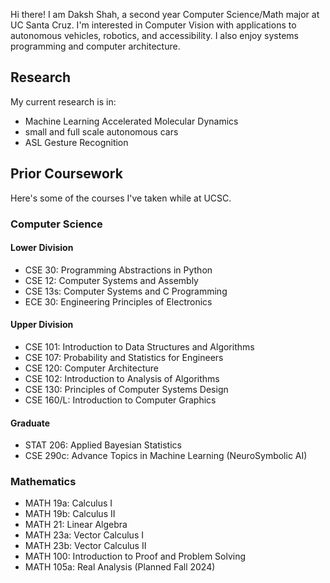 Hi there! I am Daksh Shah, a second year Computer Science/Math major at UC Santa Cruz.
I'm interested in Computer Vision with applications to autonomous vehicles, robotics, and accessibility. I also enjoy systems programming and computer architecture.

## Research
My current research is in:
- Machine Learning Accelerated Molecular Dynamics
- small and full scale autonomous cars
- ASL Gesture Recognition

## Prior Coursework
Here's some of the courses I've taken while at UCSC.
### Computer Science
#### Lower Division
- CSE 30: Programming Abstractions in Python
- CSE 12: Computer Systems and Assembly
- CSE 13s: Computer Systems and C Programming
- ECE 30: Engineering Principles of Electronics

#### Upper Division
- CSE 101: Introduction to Data Structures and Algorithms
- CSE 107: Probability and Statistics for Engineers
- CSE 120: Computer Architecture
- CSE 102: Introduction to Analysis of Algorithms
- CSE 130: Principles of Computer Systems Design
- CSE 160/L: Introduction to Computer Graphics

#### Graduate
- STAT 206: Applied Bayesian Statistics
- CSE 290c: Advance Topics in Machine Learning (NeuroSymbolic AI)


### Mathematics
- MATH 19a: Calculus I
- MATH 19b: Calculus II
- MATH 21: Linear Algebra
- MATH 23a: Vector Calculus I
- MATH 23b: Vector Calculus II
- MATH 100: Introduction to Proof and Problem Solving
- MATH 105a: Real Analysis (Planned Fall 2024)

<!-- ## Planned Coursework
### Computer Science
- CSE 240: Artificial Intelligence (Planned Fall 2024)
- CSE 244A: Foundations of Deep Learning (Planned Fall 2024)
- CSE 113: Parallel Programming (Planned Winter 2025)
- CSE 115a: Software Engineering (Planned Winter 2025)
- CSE 110A: Compiler Design I (Planned Spring 2025)-->

<!--
**dakshshah03/dakshshah03** is a ✨ _special_ ✨ repository because its `README.md` (this file) appears on your GitHub profile.

Here are some ideas to get you started:

- 🔭 I’m currently working on ...
- 🌱 I’m currently learning ...
- 👯 I’m looking to collaborate on ...
- 🤔 I’m looking for help with ...
- 💬 Ask me about ...
- 📫 How to reach me: ...
- 😄 Pronouns: ...
- ⚡ Fun fact: ...
-->
